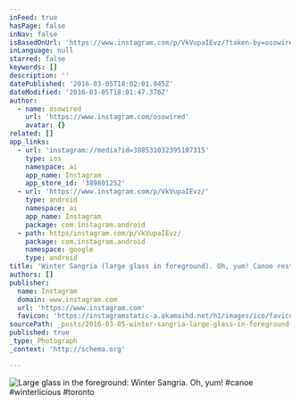```yaml
---
inFeed: true
hasPage: false
inNav: false
isBasedOnUrl: 'https://www.instagram.com/p/VkVupaIEvz/?taken-by=osowired'
inLanguage: null
starred: false
keywords: []
description: ''
datePublished: '2016-03-05T18:02:01.045Z'
dateModified: '2016-03-05T18:01:47.376Z'
author:
  - name: osowired
    url: 'https://www.instagram.com/osowired'
    avatar: {}
related: []
app_links:
  - url: 'instagram://media?id=388531032395107315'
    type: ios
    namespace: ai
    app_name: Instagram
    app_store_id: '389801252'
  - url: 'https://www.instagram.com/p/VkVupaIEvz/'
    type: android
    namespace: ai
    app_name: Instagram
    package: com.instagram.android
  - path: https/instagram.com/p/VkVupaIEvz/
    package: com.instagram.android
    namespace: google
    type: android
title: 'Winter Sangria (large glass in foreground). Oh, yum! Canoe restaurant. #winterlicious #toronto'
authors: []
publisher:
  name: Instagram
  domain: www.instagram.com
  url: 'https://www.instagram.com'
  favicon: 'https://instagramstatic-a.akamaihd.net/h1/images/ico/favicon.ico/7cdab0872b15.ico'
sourcePath: _posts/2016-03-05-winter-sangria-large-glass-in-foreground-oh-yum-canoe-r.md
published: true
_type: Photograph
_context: 'http://schema.org'

---
```

![Large glass in the foreground&colon; Winter Sangria&period; Oh&comma; yum&excl; &num;canoe &num;winterlicious &num;toronto](https://scontent.cdninstagram.com/t51.2885-15/e15/11176616_804807749603498_835811501_n.jpg?ig_cache_key=Mzg4NTMxMDMyMzk1MTA3MzE1.2)